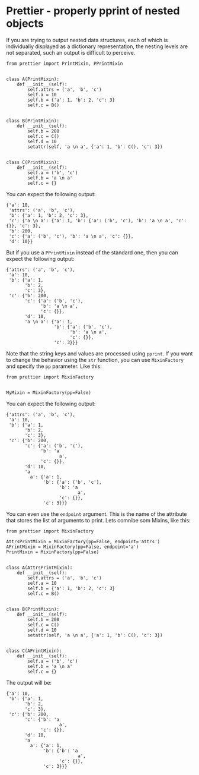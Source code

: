 # Prettier - properly pprint of nested objects

If you are trying to output nested data structures, each of which is individually displayed as a dictionary representation, the nesting levels are not separated, such an output is difficult to perceive.
```
from prettier import PrintMixin, PPrintMixin


class A(PrintMixin):
    def __init__(self):
        self.attrs = ('a', 'b', 'c')
        self.a = 10
        self.b = {'a': 1, 'b': 2, 'c': 3}
        self.c = B()


class B(PrintMixin):
    def __init__(self):
        self.b = 200
        self.c = C()
        self.d = 10
        setattr(self, 'a \n a', {'a': 1, 'b': C(), 'c': 3})


class C(PrintMixin):
    def __init__(self):
        self.a = ('b', 'c')
        self.b = 'a \n a'
        self.c = {}
```
You can expect the following output:
```
{'a': 10,
 'attrs': ('a', 'b', 'c'),
 'b': {'a': 1, 'b': 2, 'c': 3},
 'c': {'a \n a': {'a': 1, 'b': {'a': ('b', 'c'), 'b': 'a \n a', 'c': {}}, 'c': 3},
 'b': 200,
 'c': {'a': ('b', 'c'), 'b': 'a \n a', 'c': {}},
 'd': 10}}
```
But if you use a ```PPrintMixin``` instead of the standard one, then you can expect the following output:
```
{'attrs': ('a', 'b', 'c'),
 'a': 10,
 'b': {'a': 1,
       'b': 2,
       'c': 3},
 'c': {'b': 200,
       'c': {'a': ('b', 'c'),
             'b': 'a \n a',
             'c': {}},
       'd': 10,
       'a \n a': {'a': 1,
                  'b': {'a': ('b', 'c'),
                        'b': 'a \n a',
                        'c': {}},
                  'c': 3}}}
```
Note that the string keys and values are processed using ```pprint```. If you want to change the behavior using the ```str``` function, you can use ```MixinFactory``` and specify the ```pp``` parameter. Like this:
```
from prettier import MixinFactory


MyMixin = MixinFactory(pp=False)
```
You can expect the following output:
```
{'attrs': ('a', 'b', 'c'),
 'a': 10,
 'b': {'a': 1,
       'b': 2,
       'c': 3},
 'c': {'b': 200,
       'c': {'a': ('b', 'c'),
             'b': 'a 
                    a',
             'c': {}},
       'd': 10,
       'a 
         a': {'a': 1,
              'b': {'a': ('b', 'c'),
                    'b': 'a 
                           a',
                    'c': {}},
              'c': 3}}}
```
You can even use the ```endpoint``` argument. This is the name of the attribute that stores the list of arguments to print. Lets comnibe som Mixins, like this:
```
from prettier import MixinFactory

AttrsPrintMixin = MixinFactory(pp=False, endpoint='attrs')
APrintMixin = MixinFactory(pp=False, endpoint='a')
PrintMixin = MixinFactory(pp=False)


class A(AttrsPrintMixin):
    def __init__(self):
        self.attrs = ('a', 'b', 'c')
        self.a = 10
        self.b = {'a': 1, 'b': 2, 'c': 3}
        self.c = B()


class B(PrintMixin):
    def __init__(self):
        self.b = 200
        self.c = C()
        self.d = 10
        setattr(self, 'a \n a', {'a': 1, 'b': C(), 'c': 3})


class C(APrintMixin):
    def __init__(self):
        self.a = ('b', 'c')
        self.b = 'a \n a'
        self.c = {}
```
 
The output will be:
```
{'a': 10,
 'b': {'a': 1,
       'b': 2,
       'c': 3},
 'c': {'b': 200,
       'c': {'b': 'a 
                    a',
             'c': {}},
       'd': 10,
       'a 
         a': {'a': 1,
              'b': {'b': 'a 
                           a',
                    'c': {}},
              'c': 3}}}
 ```

